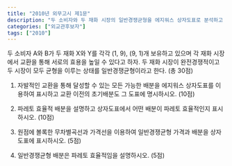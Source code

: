 ```yaml
---
title: "2010년 외무고시 제1문"
description: "두 소비자와 두 재화 시장의 일반경쟁균형을 에지워스 상자도표로 분석하고 파레토 효율성을 설명하는 문제"
categories: ["외교관후보자"]
tags: ["2010"]
---
```


두 소비자 A와 B가 두 재화 X와 Y를 각각 (1, 9), (9, 1)개 보유하고 있으며 각 재화 시장에서 교환을 통해 서로의 효용을 높일 수 있다고 하자. 두 재화 시장이 완전경쟁적이고 두 시장이 모두 균형을 이루는 상태를 일반경쟁균형이라고 한다. (총 30점)

1) 자발적인 교환을 통해 달성할 수 있는 모든 가능한 배분을 에지워스 상자도표를 이용하여 표시하고 교환 이전의 초기배분도 그 도표에 명시하시오. (10점)

2) 파레토 효율적 배분을 설명하고 상자도표에서 어떤 배분이 파레토 효율적인지 표시하시오. (10점)

3) 원점에 볼록한 무차별곡선과 가격선을 이용하여 일반경쟁균형 가격과 배분을 상자도표에 표시하시오. (5점)

4) 일반경쟁균형 배분은 파레토 효율적임을 설명하시오. (5점)
